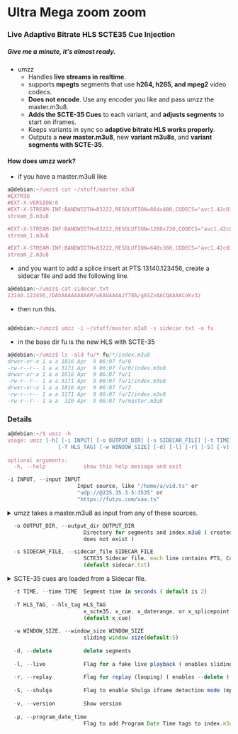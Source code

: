 # Ultra Mega zoom zoom

### Live Adaptive Bitrate HLS SCTE35 Cue Injection 

##### Give me a minute, it's almost ready.



 * umzz
     * Handles __live streams in realtime__.
     * supports __mpegts__ segments that use __h264, h265, and mpeg2__ video codecs.
     * __Does not encode__. Use any encoder you like and pass umzz the master.m3u8.
     * __Adds the SCTE-35 Cues__ to each variant, and __adjusts segments__ to start on iframes.
     * Keeps variants in sync so __adaptive bitrate HLS works properly__.
     * Outputs a __new master.m3u8__, new __variant m3u8s__, and __variant segments with SCTE-35__.


#### How does umzz work?

* if you have a master.m3u8 like 

```js
a@debian:~/umzz$ cat ~/stuff/master.m3u8
#EXTM3U
#EXT-X-VERSION:6
#EXT-X-STREAM-INF:BANDWIDTH=83222,RESOLUTION=864x486,CODECS="avc1.42c01f,mp4a.40.2"
stream_0.m3u8

#EXT-X-STREAM-INF:BANDWIDTH=83222,RESOLUTION=1280x720,CODECS="avc1.42c01f,mp4a.40.2"
stream_1.m3u8

#EXT-X-STREAM-INF:BANDWIDTH=83222,RESOLUTION=640x360,CODECS="avc1.42c01e,mp4a.40.2"
stream_2.m3u8
```

* and you want to add a splice insert  at PTS 13140.123456, create a sidecar file and add the following line.
```js 
a@debian:~/umzz$ cat sidecar.txt
13140.123456,/DAhAAAAAAAAAP/wEAUAAAAJf78A/gASZvAACQAAAACokv3z
```
* then run this. 
```js

a@debian:~/umzz$ umzz -i ~/stuff/master.m3u8 -s sidecar.txt -o fu
```
* in the base dir fu is the new HLS with SCTE-35 
```js
a@debian:~/umzz$ ls -ald fu/* fu/*/index.m3u8
drwxr-xr-x 1 a a 1816 Apr  9 06:07 fu/0
-rw-r--r-- 1 a a 3171 Apr  9 06:07 fu/0/index.m3u8
drwxr-xr-x 1 a a 1816 Apr  9 06:07 fu/1
-rw-r--r-- 1 a a 3171 Apr  9 06:07 fu/1/index.m3u8
drwxr-xr-x 1 a a 1816 Apr  9 06:07 fu/2
-rw-r--r-- 1 a a 3171 Apr  9 06:07 fu/2/index.m3u8
-rw-r--r-- 1 a a  320 Apr  9 06:07 fu/master.m3u8
```
### Details

```js
a@debian:~/$ umzz -h
usage: umzz [-h] [-i INPUT] [-o OUTPUT_DIR] [-s SIDECAR_FILE] [-t TIME]
                [-T HLS_TAG] [-w WINDOW_SIZE] [-d] [-l] [-r] [-S] [-v] [-p]
                
optional arguments:
  -h, --help            show this help message and exit
  ```
  ```js
  -i INPUT, --input INPUT
                        Input source, like "/home/a/vid.ts" or
                        "udp://@235.35.3.5:3535" or
                        "https://futzu.com/xaa.ts"
   ``` 
   
   <details> <summary> umzz takes a master.m3u8 as input from any of these sources. </summary>

 * Sources
    * file
    * Stdin
    * HTTP(s)
    * UDP Unicast
    * Multicast
* Supported Video 
    * Containers:
        * MPEGTS
    * Codecs:
        * h264
        * h265
        * mpeg2
    * HLS:
        * Audio and Video in the same segment. 
    
</details>  

```js
  -o OUTPUT_DIR, --output_dir OUTPUT_DIR
                        Directory for segments and index.m3u8 ( created if it
                        does not exist )
```

```js
  -s SIDECAR_FILE, --sidecar_file SIDECAR_FILE
                        SCTE35 Sidecar file. each line contains PTS, Cue
                        (default sidecar.txt)
```


<details> <summary>SCTE-35 cues are loaded from a Sidecar file. </summary>

Sidecar Cues will be handled the same as SCTE35 cues from a video stream.   
line format for text file  `insert_pts, cue`
       
pts is the insert time for the cue, A four second preroll is standard. 
cue can be base64,hex, int, or bytes
     
  ```smalltalk
  a@debian:~/umzz$ cat sidecar.txt
  
  38103.868589, /DAxAAAAAAAAAP/wFAUAAABdf+/+zHRtOn4Ae6DOAAAAAAAMAQpDVUVJsZ8xMjEqLYemJQ== 
  38199.918911, /DAsAAAAAAAAAP/wDwUAAABef0/+zPACTQAAAAAADAEKQ1VFSbGfMTIxIxGolm0= 

      
```
  ```smalltalk
  umzz -i  noscte35-master.m3u8  -s sidecar.txt 
  ```
#### You can do dynamic cue injection with a `Sidecar file`
   ```js
   touch sidecar.txt
   
   umzz -i master.m3u8 -s sidecar.txt 
   
   # Open another terminal and printf cues into sidecar.txt
   
   printf '38103.868589, /DAxAAAAAAAAAP/wFAUAAABdf+/+zHRtOn4Ae6DOAAAAAAAMAQpDVUVJsZ8xMjEqLYemJQ==\n' > sidecar.txt
   
   ```
#### `Sidecar files` can now accept 0 as the PTS insert time for Splice Immediate. 
 
 

#### Specify 0 as the insert time,  the cue will be insert at the start of the next segment.

 ```js
 printf '0,/DAhAAAAAAAAAP/wEAUAAAAJf78A/gASZvAACQAAAACokv3z\n' > sidecar.txt

 ```
 
 ####  A CUE-OUT can be terminated early using a `sidecar file`.
> While umzz is running, in the middle of a CUE-OUT send a splice insert
 > with the out_of_network_indicator flag not set 
 > and the splice immediate flag set.

 ```js
 printf '0,/DAcAAAAAAAAAP/wCwUAAAABfx8AAAEAAAAA3r8DiQ==\n' > sidecar.txt
```
*  It will cause the CUE-OUT to end at the next segment start for all of the variants.
 ```js
#EXT-X-CUE-OUT 13.4
./seg5.ts:	start:112.966667	end:114.966667	duration:2.233334
#EXT-X-CUE-OUT-CONT 2.233334/13.4
./seg6.ts:	start:114.966667	end:116.966667	duration:2.1
#EXT-X-CUE-OUT-CONT 4.333334/13.4
./seg7.ts:	start:116.966667	end:118.966667	duration:2.0
#EXT-X-CUE-OUT-CONT 6.333334/13.4
./seg8.ts:	start:117.0	        end:119.0	duration:0.033333
#EXT-X-CUE-IN None
./seg9.ts:	start:119.3	        end:121.3	duration:2.3

``` 
    
</details>

```js
  -t TIME, --time TIME  Segment time in seconds ( default is 2)
  
  -T HLS_TAG, --hls_tag HLS_TAG
                        x_scte35, x_cue, x_daterange, or x_splicepoint
                        (default x_cue)
                        
  -w WINDOW_SIZE, --window_size WINDOW_SIZE
                        sliding window size(default:5)
                        
  -d, --delete          delete segments
  
  -l, --live            Flag for a fake live playback ( enables sliding window m3u8 )
  
  -r, --replay          Flag for replay (looping) ( enables --delete )
  
  -S, --shulga          Flag to enable Shulga iframe detection mode (mpeg2)
  
  -v, --version         Show version
  
  -p, --program_date_time
                        Flag to add Program Date Time tags to index.m3u8

```

